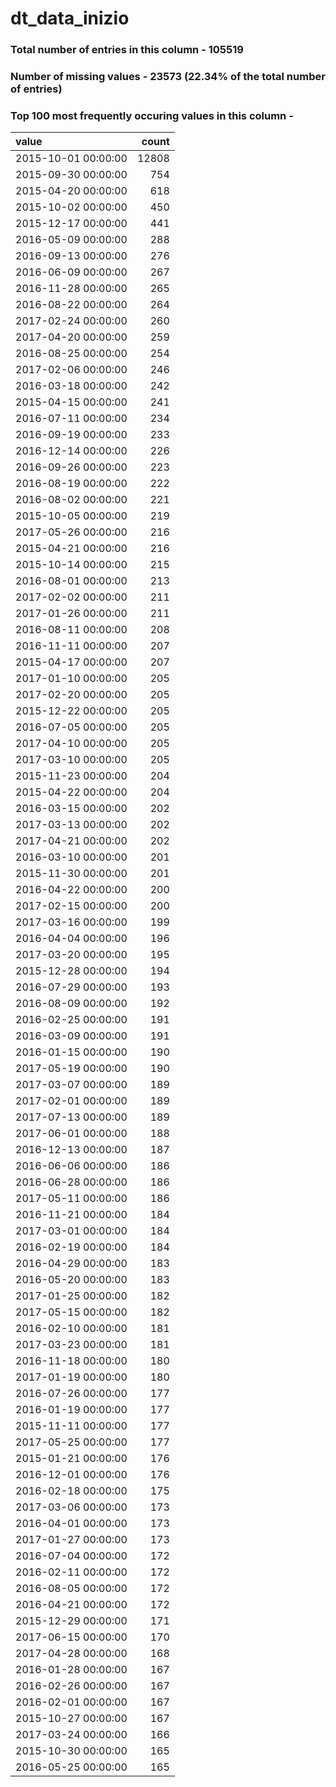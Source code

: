 
# dt_data_inizio

### Total number of entries in this column - 105519

### Number of missing values - 23573 (22.34% of the total number of entries)

### Top 100 most frequently occuring values in this column -

| value               |   count |
|:--------------------|--------:|
| 2015-10-01 00:00:00 |   12808 |
| 2015-09-30 00:00:00 |     754 |
| 2015-04-20 00:00:00 |     618 |
| 2015-10-02 00:00:00 |     450 |
| 2015-12-17 00:00:00 |     441 |
| 2016-05-09 00:00:00 |     288 |
| 2016-09-13 00:00:00 |     276 |
| 2016-06-09 00:00:00 |     267 |
| 2016-11-28 00:00:00 |     265 |
| 2016-08-22 00:00:00 |     264 |
| 2017-02-24 00:00:00 |     260 |
| 2017-04-20 00:00:00 |     259 |
| 2016-08-25 00:00:00 |     254 |
| 2017-02-06 00:00:00 |     246 |
| 2016-03-18 00:00:00 |     242 |
| 2015-04-15 00:00:00 |     241 |
| 2016-07-11 00:00:00 |     234 |
| 2016-09-19 00:00:00 |     233 |
| 2016-12-14 00:00:00 |     226 |
| 2016-09-26 00:00:00 |     223 |
| 2016-08-19 00:00:00 |     222 |
| 2016-08-02 00:00:00 |     221 |
| 2015-10-05 00:00:00 |     219 |
| 2017-05-26 00:00:00 |     216 |
| 2015-04-21 00:00:00 |     216 |
| 2015-10-14 00:00:00 |     215 |
| 2016-08-01 00:00:00 |     213 |
| 2017-02-02 00:00:00 |     211 |
| 2017-01-26 00:00:00 |     211 |
| 2016-08-11 00:00:00 |     208 |
| 2016-11-11 00:00:00 |     207 |
| 2015-04-17 00:00:00 |     207 |
| 2017-01-10 00:00:00 |     205 |
| 2017-02-20 00:00:00 |     205 |
| 2015-12-22 00:00:00 |     205 |
| 2016-07-05 00:00:00 |     205 |
| 2017-04-10 00:00:00 |     205 |
| 2017-03-10 00:00:00 |     205 |
| 2015-11-23 00:00:00 |     204 |
| 2015-04-22 00:00:00 |     204 |
| 2016-03-15 00:00:00 |     202 |
| 2017-03-13 00:00:00 |     202 |
| 2017-04-21 00:00:00 |     202 |
| 2016-03-10 00:00:00 |     201 |
| 2015-11-30 00:00:00 |     201 |
| 2016-04-22 00:00:00 |     200 |
| 2017-02-15 00:00:00 |     200 |
| 2017-03-16 00:00:00 |     199 |
| 2016-04-04 00:00:00 |     196 |
| 2017-03-20 00:00:00 |     195 |
| 2015-12-28 00:00:00 |     194 |
| 2016-07-29 00:00:00 |     193 |
| 2016-08-09 00:00:00 |     192 |
| 2016-02-25 00:00:00 |     191 |
| 2016-03-09 00:00:00 |     191 |
| 2016-01-15 00:00:00 |     190 |
| 2017-05-19 00:00:00 |     190 |
| 2017-03-07 00:00:00 |     189 |
| 2017-02-01 00:00:00 |     189 |
| 2017-07-13 00:00:00 |     189 |
| 2017-06-01 00:00:00 |     188 |
| 2016-12-13 00:00:00 |     187 |
| 2016-06-06 00:00:00 |     186 |
| 2016-06-28 00:00:00 |     186 |
| 2017-05-11 00:00:00 |     186 |
| 2016-11-21 00:00:00 |     184 |
| 2017-03-01 00:00:00 |     184 |
| 2016-02-19 00:00:00 |     184 |
| 2016-04-29 00:00:00 |     183 |
| 2016-05-20 00:00:00 |     183 |
| 2017-01-25 00:00:00 |     182 |
| 2017-05-15 00:00:00 |     182 |
| 2016-02-10 00:00:00 |     181 |
| 2017-03-23 00:00:00 |     181 |
| 2016-11-18 00:00:00 |     180 |
| 2017-01-19 00:00:00 |     180 |
| 2016-07-26 00:00:00 |     177 |
| 2016-01-19 00:00:00 |     177 |
| 2015-11-11 00:00:00 |     177 |
| 2017-05-25 00:00:00 |     177 |
| 2015-01-21 00:00:00 |     176 |
| 2016-12-01 00:00:00 |     176 |
| 2016-02-18 00:00:00 |     175 |
| 2017-03-06 00:00:00 |     173 |
| 2016-04-01 00:00:00 |     173 |
| 2017-01-27 00:00:00 |     173 |
| 2016-07-04 00:00:00 |     172 |
| 2016-02-11 00:00:00 |     172 |
| 2016-08-05 00:00:00 |     172 |
| 2016-04-21 00:00:00 |     172 |
| 2015-12-29 00:00:00 |     171 |
| 2017-06-15 00:00:00 |     170 |
| 2017-04-28 00:00:00 |     168 |
| 2016-01-28 00:00:00 |     167 |
| 2016-02-26 00:00:00 |     167 |
| 2016-02-01 00:00:00 |     167 |
| 2015-10-27 00:00:00 |     167 |
| 2017-03-24 00:00:00 |     166 |
| 2015-10-30 00:00:00 |     165 |
| 2016-05-25 00:00:00 |     165 |

